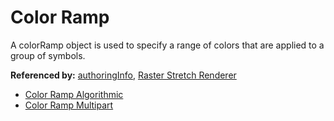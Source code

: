 # Color Ramp

A colorRamp object is used to specify a range of colors that are applied to a group of symbols.

**Referenced by:** [authoringInfo](authoringInfo.md), [Raster Stretch Renderer](rasterStretchRenderer.md)


* [Color Ramp Algorithmic](colorRamp_algorithmic.md)
* [Color Ramp Multipart](colorRamp_multipart.md)
